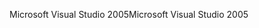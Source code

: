<span data-ttu-id="c8e3c-101">Microsoft Visual Studio 2005</span><span class="sxs-lookup"><span data-stu-id="c8e3c-101">Microsoft Visual Studio 2005</span></span>